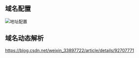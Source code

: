 ## 域名配置
![地址配置](../../../img/yuming.png)

## 域名动态解析
https://blog.csdn.net/weixin_33897722/article/details/92707771
